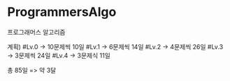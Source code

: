 # ProgrammersAlgo
프로그래머스 알고리즘

계획)
#Lv.0 -> 10문제씩 10일
#Lv.1 -> 6문제씩 14일
#Lv.2 -> 4문제씩 26일
#Lv.3 -> 3문제씩 24일
#Lv.4 -> 3문제식 11일

총 85일 => 약 3달
